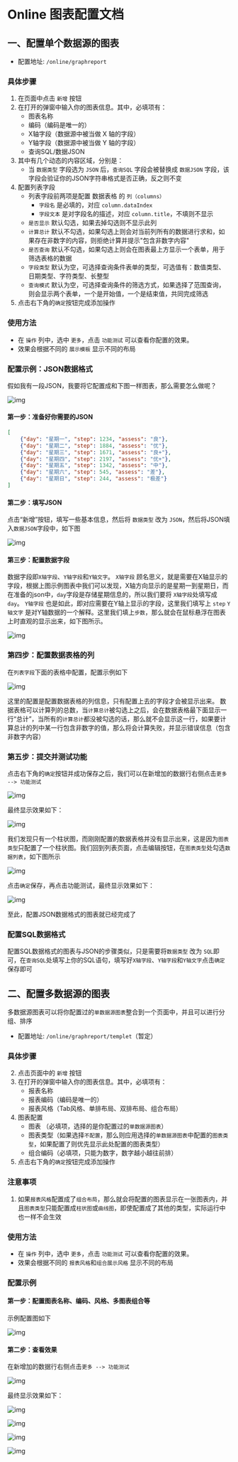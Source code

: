 # Online 图表配置文档

## 一、配置单个数据源的图表

- 配置地址: `/online/graphreport`

### 具体步骤

1. 在页面中点击 `新增` 按钮
2. 在打开的弹窗中输入你的图表信息。其中，必填项有：
    - 图表名称
    - 编码（编码是唯一的）
    - X轴字段（数据源中被当做 X 轴的字段）
    - Y轴字段（数据源中被当做 Y 轴的字段）
    - 查询SQL/数据JSON
3. 其中有几个动态的内容区域，分别是：
    - 当 `数据类型` 字段选为 `JSON` 后，`查询SQL` 字段会被替换成 `数据JSON` 字段，该字段会验证你的JSON字符串格式是否正确，反之则不变
4. 配置列表字段
    - 列表字段前两项是配置 数据表格 的 `列（columns）`
        - `字段名` 是必填的，对应 `column.dataIndex`
        - `字段文本` 是对字段名的描述，对应 `column.title`，不填则不显示
    - `是否显示` 默认勾选，如果去掉勾选则不显示此列
    - `计算总计` 默认不勾选，如果勾选上则会对当前列所有的数据进行求和，如果存在非数字的内容，则拒绝计算并提示"包含非数字内容"
    - `是否查询` 默认不勾选，如果勾选上则会在图表最上方显示一个表单，用于筛选表格的数据
    - `字段类型` 默认为空，可选择查询条件表单的类型，可选值有：数值类型、日期类型、字符类型、长整型
    - `查询模式` 默认为空，可选择查询条件的筛选方式，如果选择了范围查询，则会显示两个表单，一个是开始值，一个是结束值，共同完成筛选
5. 点击右下角的`确定`按钮完成添加操作

### 使用方法

- 在 `操作` 列中，选中 `更多`，点击 `功能测试` 可以查看你配置的效果。
- 效果会根据不同的 `展示模板` 显示不同的布局

### 配置示例：JSON数据格式

假如我有一段JSON，我要将它配置成和下图一样图表，那么需要怎么做呢？

![img](http://bbs.jeecg.com/data/attachment/forum/201904/24/153759lsqquv6uioutwopt.png)

#### 第一步：准备好你需要的JSON

```json
[
    {"day": "星期一", "step": 1234, "assess": "良"},
    {"day": "星期二", "step": 1884, "assess": "优"},
    {"day": "星期三", "step": 1671, "assess": "良+"},
    {"day": "星期四", "step": 2197, "assess": "优+"},
    {"day": "星期五", "step": 1342, "assess": "中"},
    {"day": "星期六", "step": 545, "assess": "差"},
    {"day": "星期日", "step": 244, "assess": "极差"}
]
```

#### 第二步：填写JSON

点击“新增”按钮，填写一些基本信息，然后将 `数据类型` 改为 `JSON`，然后将JSON填入`数据JSON`字段中，如下图

![img](http://bbs.jeecg.com/data/attachment/forum/201904/24/152831h4di2s2zhzsiwr57.png)

#### 第三步：配置数据字段

数据字段即`X轴字段`、`Y轴字段`和`Y轴文字`。 
`X轴字段` 顾名思义，就是需要在X轴显示的字段，根据上图示例图表中我们可以发现，X轴方向显示的是星期一到星期日，而在准备的json中，`day`字段是存储星期信息的，所以我们要将 `X轴字段`处填写成`day`。
`Y轴字段` 也是如此，即对应需要在Y轴上显示的字段，这里我们填写上 `step`
`Y轴文字` 是对Y轴数据的一个解释。这里我们填上`步数`，那么就会在鼠标悬浮在图表上时直观的显示出来，如下图所示。

![img](http://bbs.jeecg.com/data/attachment/forum/201904/24/154819za9k1uz737c7nak7.png)

### 第四步：配置数据表格的列

在`列表字段`下面的表格中配置，配置示例如下

![img](http://bbs.jeecg.com/data/attachment/forum/201904/24/161336nwh2we0y5rrhw2z6.png)

这里的配置是配置数据表格的列信息，只有配置上去的字段才会被显示出来。
数据表格可以计算列的总数，当`计算总计`被勾选上之后，会在数据表格最下面显示一行“总计”，当所有的`计算总计`都没被勾选的话，那么就不会显示这一行，如果要计算总计的列中某一行包含非数字的值，那么将会计算失败，并显示错误信息（包含非数字内容）

### 第五步：提交并测试功能

点击右下角的`确定`按钮并成功保存之后，我们可以在新增加的数据行右侧点击`更多 --> 功能测试`

![img](http://bbs.jeecg.com/data/attachment/forum/201904/24/160905jbsqsgnlqo9oh624.png)

最终显示效果如下：

![img](http://bbs.jeecg.com/data/attachment/forum/201904/24/163104u1cuur0icf0700cm.png)

我们发现只有一个柱状图，而刚刚配置的数据表格并没有显示出来，这是因为`图表类型`只配置了一个柱状图。我们回到列表页面，点击编辑按钮，在`图表类型`处勾选`数据列表`，如下图所示

![img](http://bbs.jeecg.com/data/attachment/forum/201904/24/162913n1h1bth7o8co1tdo.png)

点击`确定`保存，再点击功能测试，最终显示效果如下：

![img](http://bbs.jeecg.com/data/attachment/forum/201904/24/162915izno5za14a7p5cyq.png)

至此，配置JSON数据格式的图表就已经完成了

### 配置SQL数据格式

配置SQL数据格式的图表与JSON的步骤类似，只是需要将`数据类型` 改为 `SQL`即可，在`查询SQL`处填写上你的SQL语句，填写好`X轴字段`、`Y轴字段`和`Y轴文字`点击`确定`保存即可

## 二、配置多数据源的图表

多数据源图表可以将你配置过的`单数据源图表`整合到一个页面中，并且可以进行分组、排序

- 配置地址: `/online/graphreport/templet`（暂定）

### 具体步骤

2. 点击页面中的 `新增` 按钮
3. 在打开的弹窗中输入你的图表信息。其中，必填项有：
    - 报表名称
    - 报表编码（编码是唯一的）
    - 报表风格（Tab风格、单排布局、双排布局、组合布局）
4. 图表配置
    - 图表 （必填项，选择的是你配置过的`单数据源图表`）
    - 图表类型（如果选择`不配置`，那么则应用选择的`单数据源图表`中配置的`图表类型`，如果配置了则优先显示此处配置的图表类型）
    - 组合编码（必填项，只能为数字，数字越小越往前排）
5. 点击右下角的`确定`按钮完成添加操作

### 注意事项

1. 如果`报表风格`配置成了`组合布局`，那么就会将配置的图表显示在一张图表内，并且`图表类型`只能配置成`柱状图`或`曲线图`，即使配置成了其他的类型，实际运行中也一样不会生效

### 使用方法

- 在 `操作` 列中，选中 `更多`，点击 `功能测试` 可以查看你配置的效果。
- 效果会根据不同的 `报表风格`和`组合展示风格` 显示不同的布局

### 配置示例

#### 第一步：配置图表名称、编码、风格、多图表组合等

示例配置图如下

![img](http://bbs.jeecg.com/data/attachment/forum/201904/24/164212p0zdvmdq71ev17op.png)

#### 第二步：查看效果

在新增加的数据行右侧点击`更多 --> 功能测试`

![img](http://bbs.jeecg.com/data/attachment/forum/201904/24/160905jbsqsgnlqo9oh624.png)

最终显示效果如下：

![img](http://bbs.jeecg.com/data/attachment/forum/201904/24/170233fmgumdu0gu01hgoz.png)

![img](http://bbs.jeecg.com/data/attachment/forum/201904/24/170234ijwxdh2wwhx6h6dw.png)

![img](http://bbs.jeecg.com/data/attachment/forum/201904/24/170237hyem041em70m6qua.png)

![img](http://bbs.jeecg.com/data/attachment/forum/201904/24/170238xi5eza8z5h59ds5n.png)